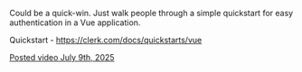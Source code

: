 Could be a quick-win. Just walk people through a simple quickstart for easy authentication in a Vue application.

Quickstart - https://clerk.com/docs/quickstarts/vue

[Posted video July 9th, 2025](https://www.youtube.com/watch?v=2L65yUWn8nc)
